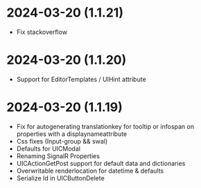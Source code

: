 ﻿# 2024-03-20 (1.1.21)
 - Fix stackoverflow

# 2024-03-20 (1.1.20)
 - Support for EditorTemplates / UIHint attribute

# 2024-03-20 (1.1.19)
- Fix for autogenerating translationkey for tooltip or infospan on properties with a displaynameattribute
- Css fixes (Input-group && swal)
- Defaults for UICModal
- Renaming SignalR Properties
- UICActionGetPost support for default data and dictionaries
- Overwritable renderlocation for datetime & defaults
- Serialize Id in UICButtonDelete
